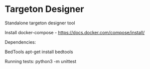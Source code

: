 # Targeton Designer

Standalone targeton designer tool

Install docker-compose - https://docs.docker.com/compose/install/

Dependencies:

BedTools
apt-get install bedtools

Running tests:
python3 -m unittest

